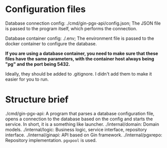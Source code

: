 # Configuration files

Database connection config: ./cmd/gin-pgx-api/config.json; The JSON file is passed to the program itself, which performs the connection.

Database container config: ./.env; The environment file is passed to the docker container to configure the database.

**If you are using a database container, you need to make sure that these files have the same parameters, with the container host always being "pg" and the port being 5432.**

Ideally, they should be added to .gitignore. I didn't add them to make it easier for you to run.

# Structure brief

./cmd/gin-pgx-api: A program that parses a database configuration file, opens a connection to the database based on the config and starts the service. In short, it is a something like launcher.
./internal/domain: Domain models.
./internal/logic: Business logic, service interface, repository interface.
./internal/ginapi: API based on Gin framework.
./internal/pgxrepo: Repository implementation. `pgxpool` is used.
